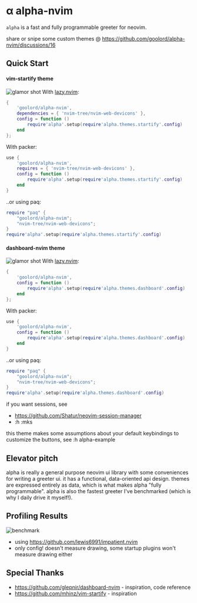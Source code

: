 # α alpha-nvim
`alpha` is a fast and fully programmable greeter for neovim.

share or snipe some custom themes @ https://github.com/goolord/alpha-nvim/discussions/16

## Quick Start
#### vim-startify theme
![glamor shot](https://user-images.githubusercontent.com/24906808/133367667-0f73e9e1-ea75-46d1-8e1b-ff0ecfeafeb1.png)
With [lazy.nvim](https://github.com/folke/lazy.nvim):
```lua
{
    'goolord/alpha-nvim',
    dependencies = { 'nvim-tree/nvim-web-devicons' },
    config = function ()
        require'alpha'.setup(require'alpha.themes.startify'.config)
    end
};
```
With packer:
```lua
use {
    'goolord/alpha-nvim',
    requires = { 'nvim-tree/nvim-web-devicons' },
    config = function ()
        require'alpha'.setup(require'alpha.themes.startify'.config)
    end
}
```
..or using paq:
```lua
require "paq" {
    "goolord/alpha-nvim";
    "nvim-tree/nvim-web-devicons";
}
require'alpha'.setup(require'alpha.themes.startify'.config)
```
#### dashboard-nvim theme
![glamor shot](https://user-images.githubusercontent.com/24906808/132604236-4f20adc4-706c-49b4-b473-ebfd6a7f0784.png)
With [lazy.nvim](https://github.com/folke/lazy.nvim):
```lua
{
    'goolord/alpha-nvim',
    config = function ()
        require'alpha'.setup(require'alpha.themes.dashboard'.config)
    end
};
```
With packer:
```lua
use {
    'goolord/alpha-nvim',
    config = function ()
        require'alpha'.setup(require'alpha.themes.dashboard'.config)
    end
}
```
..or using paq:
```lua
require "paq" {
    "goolord/alpha-nvim";
    "nvim-tree/nvim-web-devicons";
}
require'alpha'.setup(require'alpha.themes.dashboard'.config)
```
if you want sessions, see 
- https://github.com/Shatur/neovim-session-manager
- :h :mks

this theme makes some assumptions about your default keybindings
to customize the buttons, see :h alpha-example

## Elevator pitch
alpha is really a general purpose neovim ui library with some conveniences for writing a greeter ui.
it has a functional, data-oriented api design. themes are expressed entirely as data, which is what makes
alpha "fully programmable". alpha is also the fastest greeter I've benchmarked (which is why I daily drive it myself!).

## Profiling Results
![benchmark](https://user-images.githubusercontent.com/24906808/131830001-31523c86-fee2-4f90-b23d-4bd1e152a385.png)
- using https://github.com/lewis6991/impatient.nvim
- only config! doesn't measure drawing, some startup plugins won't measure drawing either

## Special Thanks
- https://github.com/glepnir/dashboard-nvim - inspiration, code reference
- https://github.com/mhinz/vim-startify     - inspiration
